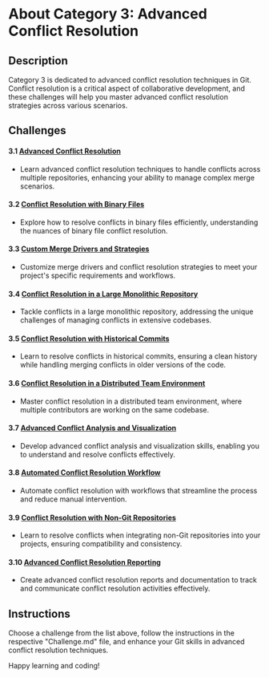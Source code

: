 # About Category 3: Advanced Conflict Resolution

## Description

Category 3 is dedicated to advanced conflict resolution techniques in Git. Conflict resolution is a critical aspect of collaborative development, and these challenges will help you master advanced conflict resolution strategies across various scenarios.

## Challenges

#### 3.1 [Advanced Conflict Resolution](Challenge_3.1/Challenge.md)

- Learn advanced conflict resolution techniques to handle conflicts across multiple repositories, enhancing your ability to manage complex merge scenarios.

#### 3.2 [Conflict Resolution with Binary Files](Challenge_3.2/Challenge.md)

- Explore how to resolve conflicts in binary files efficiently, understanding the nuances of binary file conflict resolution.

#### 3.3 [Custom Merge Drivers and Strategies](Challenge_3.3/Challenge.md)

- Customize merge drivers and conflict resolution strategies to meet your project's specific requirements and workflows.

#### 3.4 [Conflict Resolution in a Large Monolithic Repository](Challenge_3.4/Challenge.md)

- Tackle conflicts in a large monolithic repository, addressing the unique challenges of managing conflicts in extensive codebases.

#### 3.5 [Conflict Resolution with Historical Commits](Challenge_3.5/Challenge.md)

- Learn to resolve conflicts in historical commits, ensuring a clean history while handling merging conflicts in older versions of the code.

#### 3.6 [Conflict Resolution in a Distributed Team Environment](Challenge_3.6/Challenge.md)

- Master conflict resolution in a distributed team environment, where multiple contributors are working on the same codebase.

#### 3.7 [Advanced Conflict Analysis and Visualization](Challenge_3.7/Challenge.md)

- Develop advanced conflict analysis and visualization skills, enabling you to understand and resolve conflicts effectively.

#### 3.8 [Automated Conflict Resolution Workflow](Challenge_3.8/Challenge.md)

- Automate conflict resolution with workflows that streamline the process and reduce manual intervention.

#### 3.9 [Conflict Resolution with Non-Git Repositories](Challenge_3.9/Challenge.md)

- Learn to resolve conflicts when integrating non-Git repositories into your projects, ensuring compatibility and consistency.

#### 3.10 [Advanced Conflict Resolution Reporting](Challenge_3.10/Challenge.md)

- Create advanced conflict resolution reports and documentation to track and communicate conflict resolution activities effectively.

## Instructions

Choose a challenge from the list above, follow the instructions in the respective "Challenge.md" file, and enhance your Git skills in advanced conflict resolution techniques.

Happy learning and coding!
